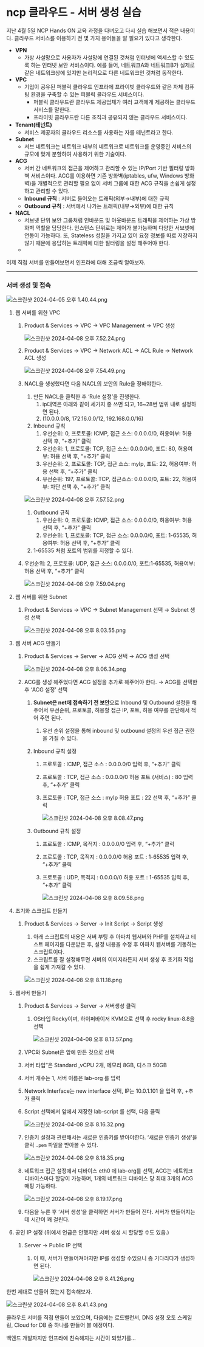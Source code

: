 # ncp 클라우드 - 서버 생성 실습

지난 4월 5일 NCP Hands ON 교육 과정을 다녀오고 다시 실습 해보면서 적은 내용이다. 클라우드 서비스를 이용하기 전 몇 가지 용어들을 알 필요가 있다고 생각한다.

- **VPN**
    - 가상 사설망으로 사용자가 사설망에 연결된 것처럼 인터넷에 액세스할 수 있도록 하는 인터넷 보안 서비스이다. 예를 들어, 네트워크A와 네트워크B가 실제로 같은 네트워크상에 있지만 논리적으로 다른 네트워크인 것처럼 동작한다.
- **VPC**
    - 기업이 공유된 퍼블릭 클라우드 인프라에 프라이빗 클라우드와 같은 자체 컴퓨팅 환경을 구축할 수 있는 퍼블릭 클라우드 서비스이다.
        - 퍼블릭 클라우드란 클라우드 제공업체가 여러 고객에게 제공하는 클라우드 서비스를 말한다.
        - 프라이빗 클라우드란 다른 조직과 공유되지 않는 클라우드 서비스이다.
- **Tenant(테넌트)**
    - 서비스 제공자의 클라우드 리소스를 사용하는 자를 테넌트라고 한다.
- **Subnet**
    - 서브 네트워크는 네트워크 내부의 네트워크로 네트워크를 운영중인 서비스의 규모에 맞게 분할하여 사용하기 위한 기술이다.
- **ACG**
    - 서버 간 네트워크의 접근을 제어하고 관리할 수 있는 IP/Port 기반 필터링 방화벽 서비스이다. ACG를 이용하면 기존 방화벽(iptables, ufw, Windows 방화벽)을 개별적으로 관리할 필요 없이 서버 그룹에 대한 ACG 규칙을 손쉽게 설정하고 관리할 수 있다.
    - **Inbound 규칙** : 서버로 들어오는 트래픽(외부→내부)에 대한 규칙
    - **Outbound 규칙** : 서버에서 나가는 트래픽(내부→외부)에 대한 규칙
- **NACL**
    - 서브넷 단위 보안 그룹처럼 인바운드 및 아웃바운드 트래픽을 제어하는 가상 방화벽 역할을 담당한다. 인스턴스 단위로는 제어가 불가능하며 다양한 서브넷에 연동이 가능하다. 또, Stateless 성질을 가지고 있어 요청 정보를 따로 저장하지 않기 때문에 응답하는 트래픽에 대한 필터링을 설정 해주어야 한다.
    -

이제 직접 서버를 만들어보면서 인프라에 대해 조금씩 알아보자.

---

### 서버 생성 및 접속

![스크린샷 2024-04-05 오후 1.40.44.png](https://prod-files-secure.s3.us-west-2.amazonaws.com/c4208ea1-f20c-48bd-b05a-8f485cb16b9b/6d361c48-bba5-4306-9961-8a7cf82a215c/%E1%84%89%E1%85%B3%E1%84%8F%E1%85%B3%E1%84%85%E1%85%B5%E1%86%AB%E1%84%89%E1%85%A3%E1%86%BA_2024-04-05_%E1%84%8B%E1%85%A9%E1%84%92%E1%85%AE_1.40.44.png)

1. 웹 서버를 위한 VPC
    1. Product & Services → VPC → VPC Management → VPC 생성

       ![스크린샷 2024-04-08 오후 7.52.24.png](https://prod-files-secure.s3.us-west-2.amazonaws.com/c4208ea1-f20c-48bd-b05a-8f485cb16b9b/403f1180-2b22-48c2-9f8b-b9e23e754edc/%E1%84%89%E1%85%B3%E1%84%8F%E1%85%B3%E1%84%85%E1%85%B5%E1%86%AB%E1%84%89%E1%85%A3%E1%86%BA_2024-04-08_%E1%84%8B%E1%85%A9%E1%84%92%E1%85%AE_7.52.24.png)

    2. Product & Services → VPC → Network ACL →  ACL Rule → Network ACL 생성

       ![스크린샷 2024-04-08 오후 7.54.49.png](https://prod-files-secure.s3.us-west-2.amazonaws.com/c4208ea1-f20c-48bd-b05a-8f485cb16b9b/8804cfc9-e631-4fc0-8c78-37acafa6b337/%E1%84%89%E1%85%B3%E1%84%8F%E1%85%B3%E1%84%85%E1%85%B5%E1%86%AB%E1%84%89%E1%85%A3%E1%86%BA_2024-04-08_%E1%84%8B%E1%85%A9%E1%84%92%E1%85%AE_7.54.49.png)

    3. NACL을 생성했다면 다음 NACL의 보안의 Rule을 정해야한다.
        1. 만든 NACL을 클릭한 후 ‘Rule 설정’을 진행한다.
            1. ip대역은 아래와 같이 세가지 중 쓰면 되고, 16~28번 범위 내로 설정하면 된다.
            2. (10.0.0.0/8, 172.16.0.0/12, 192.168.0.0/16)
        2. Inbound 규칙
            1. 우선순위: 0, 프로토콜: ICMP, 접근 소스: 0.0.0.0/0, 허용여부: 허용 선택 후, “+추가” 클릭
            2. 우선순위: 1, 프로토콜: TCP, 접근 소스: 0.0.0.0/0, 포트: 80, 허용여부: 허용 선택 후, “+추가” 클릭
            3. 우선순위: 2, 프로토콜: TCP, 접근 소스: myIp, 포트: 22, 허용여부: 허용 선택 후, “+추가” 클릭
            4. 우선순위: 197, 프로토콜: TCP, 접근소스: 0.0.0.0/0, 포트: 22, 허용여부: 차단 선택 후, “+추가” 클릭

       ![스크린샷 2024-04-08 오후 7.57.52.png](https://prod-files-secure.s3.us-west-2.amazonaws.com/c4208ea1-f20c-48bd-b05a-8f485cb16b9b/506e1bcb-dc69-4841-8a68-5acd2d1d7a9b/%E1%84%89%E1%85%B3%E1%84%8F%E1%85%B3%E1%84%85%E1%85%B5%E1%86%AB%E1%84%89%E1%85%A3%E1%86%BA_2024-04-08_%E1%84%8B%E1%85%A9%E1%84%92%E1%85%AE_7.57.52.png)

        1. Outbound 규칙
            1. 우선순위: 0, 프로토콜: ICMP, 접근 소스: 0.0.0.0/0, 허용여부: 허용 선택 후, “+추가” 클릭
            2. 우선순위: 1, 프로토콜: TCP, 접근 소스: 0.0.0.0/0, 포트: 1-65535, 허용여부: 허용 선택 후, “+추가” 클릭
        2. 1-65535 처럼 포트의 범위를 지정할 수 있다.
    4. 우선순위: 2, 프로토콜: UDP, 접근 소스: 0.0.0.0/0, 포트:1-65535, 허용여부: 허용 선택 후, “+추가” 클릭

       ![스크린샷 2024-04-08 오후 7.59.04.png](https://prod-files-secure.s3.us-west-2.amazonaws.com/c4208ea1-f20c-48bd-b05a-8f485cb16b9b/a0b3ab94-f065-4e15-a946-219b8cddfb14/%E1%84%89%E1%85%B3%E1%84%8F%E1%85%B3%E1%84%85%E1%85%B5%E1%86%AB%E1%84%89%E1%85%A3%E1%86%BA_2024-04-08_%E1%84%8B%E1%85%A9%E1%84%92%E1%85%AE_7.59.04.png)


1. 웹 서버를 위한 Subnet
    1. Product & Services → VPC →  Subnet Management 선택 → Subnet 생성 선택

       ![스크린샷 2024-04-08 오후 8.03.55.png](https://prod-files-secure.s3.us-west-2.amazonaws.com/c4208ea1-f20c-48bd-b05a-8f485cb16b9b/d7125cf6-1d54-41ce-8eaf-c74534d42d2d/%E1%84%89%E1%85%B3%E1%84%8F%E1%85%B3%E1%84%85%E1%85%B5%E1%86%AB%E1%84%89%E1%85%A3%E1%86%BA_2024-04-08_%E1%84%8B%E1%85%A9%E1%84%92%E1%85%AE_8.03.55.png)


1. 웹 서버 ACG 만들기
    1. Product & Services → Server → ACG 선택 → ACG 생성 선택

       ![스크린샷 2024-04-08 오후 8.06.34.png](https://prod-files-secure.s3.us-west-2.amazonaws.com/c4208ea1-f20c-48bd-b05a-8f485cb16b9b/00753d92-993b-4385-8ca1-05f2305f75a9/%E1%84%89%E1%85%B3%E1%84%8F%E1%85%B3%E1%84%85%E1%85%B5%E1%86%AB%E1%84%89%E1%85%A3%E1%86%BA_2024-04-08_%E1%84%8B%E1%85%A9%E1%84%92%E1%85%AE_8.06.34.png)

    2. ACG를 생성 해주었다면 ACG 설정을 추가로 해주어야 한다. → ACG를 선택한 후 ‘ACG 설정’ 선택
        1. **Subnet은 net에 접속하기 전 보안**으로 Inbound 및 Outbound 설정을 해주어서 우선순위, 프로토콜, 허용할 접근 IP, 포트, 허용 여부를 판단해서 적어 주면 된다.
            1. 우선 순위 설정을 통해 inbound 및 outbound 설정의 우선 접근 권한을 가질 수 있다.
        2. Inbound 규칙 설정
            1. 프로토콜 : ICMP, 접근 소스 : 0.0.0.0/0 입력 후, “+추가” 클릭
            2. 프로토콜 : TCP, 접근 소스 : 0.0.0.0/0 허용 포트 (서비스) : 80 입력 후, “+추가” 클릭
            3. 프로토콜 : TCP, 접근 소스 : myIp 허용 포트 : 22 선택 후, “+추가” 클릭

               ![스크린샷 2024-04-08 오후 8.08.47.png](https://prod-files-secure.s3.us-west-2.amazonaws.com/c4208ea1-f20c-48bd-b05a-8f485cb16b9b/c26a5ead-50e5-4684-a3be-b2fd9ee33f82/%E1%84%89%E1%85%B3%E1%84%8F%E1%85%B3%E1%84%85%E1%85%B5%E1%86%AB%E1%84%89%E1%85%A3%E1%86%BA_2024-04-08_%E1%84%8B%E1%85%A9%E1%84%92%E1%85%AE_8.08.47.png)

        3. Outbound 규칙 설정
            1. 프로토콜 : ICMP, 목적지 : 0.0.0.0/0 입력 후, “+추가” 클릭
            2. 프로토콜 : TCP, 목적지 : 0.0.0.0/0 허용 포트 : 1-65535 입력 후, “+추가” 클릭
            3. 프로토콜 : UDP, 목적지 : 0.0.0.0/0 허용 포트 : 1-65535 입력 후, “+추가” 클릭

               ![스크린샷 2024-04-08 오후 8.09.58.png](https://prod-files-secure.s3.us-west-2.amazonaws.com/c4208ea1-f20c-48bd-b05a-8f485cb16b9b/9f10183c-1dd9-42d6-ab4f-fce61730354e/%E1%84%89%E1%85%B3%E1%84%8F%E1%85%B3%E1%84%85%E1%85%B5%E1%86%AB%E1%84%89%E1%85%A3%E1%86%BA_2024-04-08_%E1%84%8B%E1%85%A9%E1%84%92%E1%85%AE_8.09.58.png)


1. 초기화 스크립트 만들기
    1. Product & Services → Server → Init Script → Script 생성
        1. 아래 스크립트의 내용은 서버 부팅 후 아파치 웹서버와 PHP를 설치하고 테스트 페이지를 다운받은 후, 설정 내용을 수정 후 아파치 웹서버를 기동하는 스크립트이다.
        2. 스크립트를 잘 설정해두면 서버의 이미지라든지 서버 생성 후 초기화 작업을 쉽게 가져갈 수 있다.

       ![스크린샷 2024-04-08 오후 8.11.18.png](https://prod-files-secure.s3.us-west-2.amazonaws.com/c4208ea1-f20c-48bd-b05a-8f485cb16b9b/3a427f56-f356-45f0-897c-46af885a4ea3/%E1%84%89%E1%85%B3%E1%84%8F%E1%85%B3%E1%84%85%E1%85%B5%E1%86%AB%E1%84%89%E1%85%A3%E1%86%BA_2024-04-08_%E1%84%8B%E1%85%A9%E1%84%92%E1%85%AE_8.11.18.png)


1. 웹서버 만들기
    1. Product & Services → Server → 서버생성 클릭
        1. OS타입 Rocky이며, 하이퍼바이저 KVM으로 선택 후 rocky linux-8.8을 선택

           ![스크린샷 2024-04-08 오후 8.13.57.png](https://prod-files-secure.s3.us-west-2.amazonaws.com/c4208ea1-f20c-48bd-b05a-8f485cb16b9b/f6b16870-a22d-413c-89d5-7d0564ba76ba/%E1%84%89%E1%85%B3%E1%84%8F%E1%85%B3%E1%84%85%E1%85%B5%E1%86%AB%E1%84%89%E1%85%A3%E1%86%BA_2024-04-08_%E1%84%8B%E1%85%A9%E1%84%92%E1%85%AE_8.13.57.png)

    2. VPC와 Subnet은 앞에 만든 것으로 선택
    3. 서버 타입”은 Standard ,vCPU 2개, 메모리 8GB, 디스크 50GB
    4. 서버 개수는 1, 서버 이름은 lab-org 를 입력
    5. Network Interface는 new interface 선택, IP는 10.0.1.101 을 입력 후, +추가 클릭
    6. Script 선택에서 앞에서 저장한 lab-script 를 선택, 다음  클릭

       ![스크린샷 2024-04-08 오후 8.16.32.png](https://prod-files-secure.s3.us-west-2.amazonaws.com/c4208ea1-f20c-48bd-b05a-8f485cb16b9b/dd8367d5-3adc-47d9-ae72-e09a79292663/%E1%84%89%E1%85%B3%E1%84%8F%E1%85%B3%E1%84%85%E1%85%B5%E1%86%AB%E1%84%89%E1%85%A3%E1%86%BA_2024-04-08_%E1%84%8B%E1%85%A9%E1%84%92%E1%85%AE_8.16.32.png)

    7. 인증키 설정과 관련해서는 새로운 인증키를 받아야한다. ‘새로운 인증키 생성’을 클릭 `.pem` 파일을 받아볼 수 있다.

       ![스크린샷 2024-04-08 오후 8.18.35.png](https://prod-files-secure.s3.us-west-2.amazonaws.com/c4208ea1-f20c-48bd-b05a-8f485cb16b9b/ea269c04-de47-45ca-844a-c58463836fc7/%E1%84%89%E1%85%B3%E1%84%8F%E1%85%B3%E1%84%85%E1%85%B5%E1%86%AB%E1%84%89%E1%85%A3%E1%86%BA_2024-04-08_%E1%84%8B%E1%85%A9%E1%84%92%E1%85%AE_8.18.35.png)

    8. 네트워크 접근 설정에서 디바이스 eth0 에 lab-org를 선택, ACG는 네트워크 디바이스마다 할당이 가능하며, 1개의 네트워크 디바이스 당 최대 3개의 ACG 매핑 가능하다.

       ![스크린샷 2024-04-08 오후 8.19.17.png](https://prod-files-secure.s3.us-west-2.amazonaws.com/c4208ea1-f20c-48bd-b05a-8f485cb16b9b/1c3b8300-d6cb-44c0-baf2-d5e8b40c1990/%E1%84%89%E1%85%B3%E1%84%8F%E1%85%B3%E1%84%85%E1%85%B5%E1%86%AB%E1%84%89%E1%85%A3%E1%86%BA_2024-04-08_%E1%84%8B%E1%85%A9%E1%84%92%E1%85%AE_8.19.17.png)

    9. 다음을 누른 후 ‘서버 생성’을 클릭하면 서버가 만들어 진다. 서버가 만들어지는데 시간이 꽤 걸린다.

1. 공인 IP 설정 (위에서 언급은 안했지만 서버 생성 시 할당할 수도 있음.)
    1. Server → Public IP 선택
        1. 이 때, 서버가 만들어져야지만 IP를 생성할 수있으니 좀 기다리다가 생성하면 된다.

           ![스크린샷 2024-04-08 오후 8.41.26.png](https://prod-files-secure.s3.us-west-2.amazonaws.com/c4208ea1-f20c-48bd-b05a-8f485cb16b9b/0fecc300-1e38-4d49-b71e-314ab40e757b/%E1%84%89%E1%85%B3%E1%84%8F%E1%85%B3%E1%84%85%E1%85%B5%E1%86%AB%E1%84%89%E1%85%A3%E1%86%BA_2024-04-08_%E1%84%8B%E1%85%A9%E1%84%92%E1%85%AE_8.41.26.png)

한번 제대로 만들어 졌는지 접속해보자.

![스크린샷 2024-04-08 오후 8.41.43.png](https://prod-files-secure.s3.us-west-2.amazonaws.com/c4208ea1-f20c-48bd-b05a-8f485cb16b9b/98487099-2114-4824-b0c7-0e4e31728084/%E1%84%89%E1%85%B3%E1%84%8F%E1%85%B3%E1%84%85%E1%85%B5%E1%86%AB%E1%84%89%E1%85%A3%E1%86%BA_2024-04-08_%E1%84%8B%E1%85%A9%E1%84%92%E1%85%AE_8.41.43.png)



클라우드 서버를 직접 만들어 보았으며, 다음에는 로드밸런서, DNS 설정 오토 스케일링, Cloud for DB 중 하나를 만들어 볼 예정이다.

백엔드 개발자지만 인프라에 친숙해지는 시간이 되었기를…